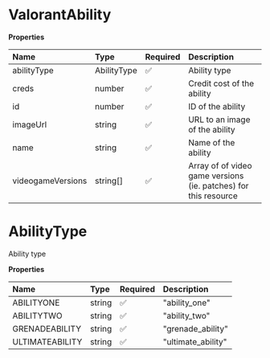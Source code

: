 # ValorantAbility

**Properties**

| Name              | Type        | Required | Description                                                     |
| :---------------- | :---------- | :------- | :-------------------------------------------------------------- |
| abilityType       | AbilityType | ✅       | Ability type                                                    |
| creds             | number      | ✅       | Credit cost of the ability                                      |
| id                | number      | ✅       | ID of the ability                                               |
| imageUrl          | string      | ✅       | URL to an image of the ability                                  |
| name              | string      | ✅       | Name of the ability                                             |
| videogameVersions | string[]    | ✅       | Array of of video game versions (ie. patches) for this resource |

# AbilityType

Ability type

**Properties**

| Name            | Type   | Required | Description        |
| :-------------- | :----- | :------- | :----------------- |
| ABILITYONE      | string | ✅       | "ability_one"      |
| ABILITYTWO      | string | ✅       | "ability_two"      |
| GRENADEABILITY  | string | ✅       | "grenade_ability"  |
| ULTIMATEABILITY | string | ✅       | "ultimate_ability" |

<!-- This file was generated by liblab | https://liblab.com/ -->
